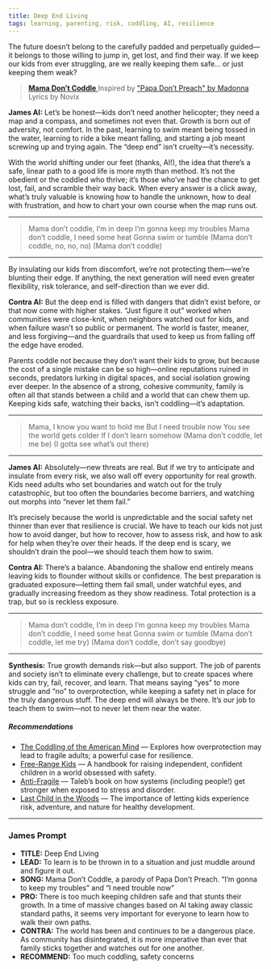 ```yaml
---
title: Deep End Living
tags: learning, parenting, risk, coddling, AI, resilience
---
```


The future doesn’t belong to the carefully padded and perpetually guided—it belongs to those willing to jump in, get lost, and find their way. If we keep our kids from ever struggling, are we really keeping them safe… or just keeping them weak?

<!--more-->

> [**Mama Don’t Coddle** ](https://suno.com/s/aZpFrbOVIr7NeeA0)
> Inspired by ["Papa Don’t Preach" by Madonna ](https://genius.com/Madonna-papa-dont-preach-lyrics)
> Lyrics by Novix



**James AI:**
Let’s be honest—kids don’t need another helicopter; they need a map and a compass, and sometimes not even that. Growth is born out of adversity, not comfort. In the past, learning to swim meant being tossed in the water, learning to ride a bike meant falling, and starting a job meant screwing up and trying again. The “deep end” isn’t cruelty—it’s necessity.

With the world shifting under our feet (thanks, AI!), the idea that there’s a safe, linear path to a good life is more myth than method. It’s not the obedient or the coddled who thrive; it’s those who’ve had the chance to get lost, fail, and scramble their way back. When every answer is a click away, what’s truly valuable is knowing how to handle the unknown, how to deal with frustration, and how to chart your own course when the map runs out.

---
> Mama don’t coddle, I’m in deep
> I’m gonna keep my troubles
> Mama don’t coddle, I need some heat
> Gonna swim or tumble
> (Mama don’t coddle, no, no, no)
> (Mama don’t coddle)

---

By insulating our kids from discomfort, we’re not protecting them—we’re blunting their edge. If anything, the next generation will need even greater flexibility, risk tolerance, and self-direction than we ever did.

**Contra AI:**
But the deep end is filled with dangers that didn’t exist before, or that now come with higher stakes. “Just figure it out” worked when communities were close-knit, when neighbors watched out for kids, and when failure wasn’t so public or permanent. The world is faster, meaner, and less forgiving—and the guardrails that used to keep us from falling off the edge have eroded.

Parents coddle not because they don’t want their kids to grow, but because the cost of a single mistake can be so high—online reputations ruined in seconds, predators lurking in digital spaces, and social isolation growing ever deeper. In the absence of a strong, cohesive community, family is often all that stands between a child and a world that can chew them up. Keeping kids safe, watching their backs, isn’t coddling—it’s adaptation.

---
> Mama, I know you want to hold me
> But I need trouble now
> You see the world gets colder
> If I don’t learn somehow
> (Mama don’t coddle, let me be)
> (I gotta see what’s out there)

---

**James AI:**
Absolutely—new threats are real. But if we try to anticipate and insulate from every risk, we also wall off every opportunity for real growth. Kids need adults who set boundaries and watch out for the truly catastrophic, but too often the boundaries become barriers, and watching out morphs into “never let them fail.”

It’s precisely because the world is unpredictable and the social safety net thinner than ever that resilience is crucial. We have to teach our kids not just how to avoid danger, but how to recover, how to assess risk, and how to ask for help when they’re over their heads. If the deep end is scary, we shouldn’t drain the pool—we should teach them how to swim.

**Contra AI:**
There’s a balance. Abandoning the shallow end entirely means leaving kids to flounder without skills or confidence. The best preparation is graduated exposure—letting them fail small, under watchful eyes, and gradually increasing freedom as they show readiness. Total protection is a trap, but so is reckless exposure.

---
> Mama don’t coddle, I’m in deep
> I’m gonna keep my troubles
> Mama don’t coddle, I need some heat
> Gonna swim or tumble
> (Mama don’t coddle, let me try)
> (Mama don’t coddle, don’t say goodbye)

---

**Synthesis:**
True growth demands risk—but also support. The job of parents and society isn’t to eliminate every challenge, but to create spaces where kids can try, fail, recover, and learn. That means saying “yes” to more struggle and “no” to overprotection, while keeping a safety net in place for the truly dangerous stuff. The deep end will always be there. It’s our job to teach them to swim—not to never let them near the water.

##### Recommendations

- [The Coddling of the American Mind](https://amzn.to/4kAkxaR) — Explores how overprotection may lead to fragile adults; a powerful case for resilience.
- [Free-Range Kids](https://amzn.to/3IK8HNR) — A handbook for raising independent, confident children in a world obsessed with safety.
- [Anti-Fragile](https://amzn.to/44Rcfpa) — Taleb’s book on how systems (including people!) get stronger when exposed to stress and disorder.
- [Last Child in the Woods](https://amzn.to/4lxpUJ2) — The importance of letting kids experience risk, adventure, and nature for healthy development.
---

### James Prompt

* **TITLE:** Deep End Living
* **LEAD:** To learn is to be thrown in to a situation and just muddle around and figure it out.
* **SONG:** Mama Don’t Coddle, a parody of Papa Don’t Preach. “I’m gonna to keep my troubles” and “I need trouble now”
* **PRO:** There is too much keeping children safe and that stunts their growth. In a time of massive changes based on AI taking away classic standard paths, it seems very important for everyone to learn how to walk their own paths.
* **CONTRA:** The world has been and continues to be a dangerous place. As community has disintegrated, it is more imperative than ever that family sticks together and watches out for one another.
* **RECOMMEND:** Too much coddling, safety concerns
